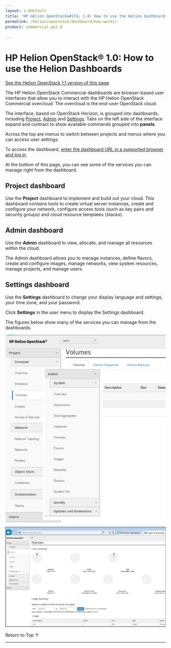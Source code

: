 ```yaml
---
layout: 1.0default
title: "HP Helion OpenStack&#174; 1.0: How to use the Helion Dashboards"
permalink: /helion/openstack/dashboard/how-works/
product: commercial.ga1.0

---
```

<!--PUBLISHED-->



<script> 

function PageRefresh { 
onLoad="window.refresh"
}

PageRefresh();

</script>


<!-- Hide until use cases are official <p style="font-size: small;"> <a href="/helion/openstack/dashboard/admin/">&#9664; PREV</a> | <a href="/helion/openstack/manage/">&#9650; UP</a> | <a href="/helion/openstack/dashboard/users/">NEXT &#9654;</a> </p> -->

# HP Helion OpenStack&#174; 1.0: How to use the Helion Dashboards
[See the Helion OpenStack 1.1 version of this page](/helion/openstack/1.1/dashboard/how-works/)

The HP Helion OpenStack Commercial dashboards are browser-based user interfaces that allow you to interact with the HP Helion OpenStack Commercial overcloud. The overcloud is the end-user OpenStack cloud.  

The interface, based on OpenStack Horizon, is grouped into dashboards, including [Project](#DashProject), [Admin](#DashAdmin) and [Settings](#DashSettings). Tabs on the left side of the interface expand and contract to show available commands grouped into **panels**. 

<!-- Need new
<img src="media/HorizonCommunity.png" alt="" width="600" />
-->

Across the top are menus to switch between projects and menus where you can access user settings.

<!--
How you interact with your network environment depends upon your user type, either an [administrative user (admin)](/helion/openstack/dashboard/admin/) or a [non-administrative user (user)](/helion/openstack/dashboard/users/).
-->
To access the dashboard, [enter the dashboard URL in a supported browser and log in](/helion/openstack/dashboard/login/). 

At the bottom of this page, you can see some of the services you can manage right from the dashboard.

## Project dashboard<a name="DashProject"></a>

Use the **Project** dashboard to implement and build out your cloud. This dashboard contains tools to create virtual server instances, create and configure your network, configure access tools (such as key pairs and security groups) and cloud resource templates (stacks).

## Admin dashboard<a name="DashAdmin"></a>

Use the **Admin** dashboard to view, allocate, and manage all resources within the cloud.

The Admin dashboard allows you to manage instances, define flavors, create and configure images, manage networks, view system resources, manage projects, and manage users.

## Settings dashboard<a name="DashSettings"></a>

Use the **Settings** dashboard to change your display language and settings, your time zone, and your password.
 
Click **Settings** in the user menu to display the Settings dashboard. 

The figures below show many of the services you can manage from the dashboards.

<img src="media/HelionDashboardMenus.png"/>
<br />

<img src="media/HelionDashboardDetail.png"/>

 <a href="#top" style="padding:14px 0px 14px 0px; text-decoration: none;"> Return to Top &#8593; </a>

----

